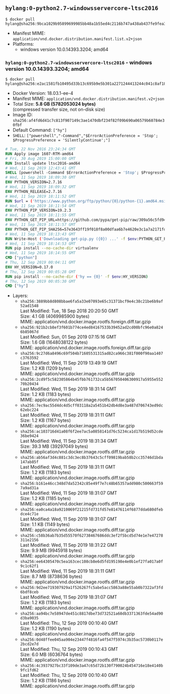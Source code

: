 ## `hylang:0-python2.7-windowsservercore-ltsc2016`

```console
$ docker pull hylang@sha256:9bca1029b95899699985bb48a1b55ed4c2116b747a438ab437fe9fea3023c406
```

-	Manifest MIME: `application/vnd.docker.distribution.manifest.list.v2+json`
-	Platforms:
	-	windows version 10.0.14393.3204; amd64

### `hylang:0-python2.7-windowsservercore-ltsc2016` - windows version 10.0.14393.3204; amd64

```console
$ docker pull hylang@sha256:e2ac1581fb10495d33b13c695b9e5b301a2271244413244c041c8af18d24b82a
```

-	Docker Version: 18.03.1-ee-4
-	Manifest MIME: `application/vnd.docker.distribution.manifest.v2+json`
-	Total Size: **5.8 GB (5782053024 bytes)**  
	(compressed transfer size, not on-disk size)
-	Image ID: `sha256:af4fd6d41c7c813f907149c3ae1470dbf234f82f09b690a06579b60784e30fbf`
-	Default Command: `["hy"]`
-	`SHELL`: `["powershell","-Command","$ErrorActionPreference = 'Stop'; $ProgressPreference = 'SilentlyContinue';"]`

```dockerfile
# Tue, 22 Nov 2016 23:24:34 GMT
RUN Apply image 1607-RTM-amd64
# Fri, 30 Aug 2019 15:00:00 GMT
RUN Install update ltsc2016-amd64
# Wed, 11 Sep 2019 12:43:41 GMT
SHELL [powershell -Command $ErrorActionPreference = 'Stop'; $ProgressPreference = 'SilentlyContinue';]
# Wed, 11 Sep 2019 18:09:30 GMT
ENV PYTHON_VERSION=2.7.16
# Wed, 11 Sep 2019 18:09:32 GMT
ENV PYTHON_RELEASE=2.7.16
# Wed, 11 Sep 2019 18:11:52 GMT
RUN $url = ('https://www.python.org/ftp/python/{0}/python-{1}.amd64.msi' -f $env:PYTHON_RELEASE, $env:PYTHON_VERSION); 	Write-Host ('Downloading {0} ...' -f $url); 	[Net.ServicePointManager]::SecurityProtocol = [Net.SecurityProtocolType]::Tls12; 	Invoke-WebRequest -Uri $url -OutFile 'python.msi'; 		Write-Host 'Installing ...'; 	Start-Process msiexec -Wait 		-ArgumentList @( 			'/i', 			'python.msi', 			'/quiet', 			'/qn', 			'TARGETDIR=C:\Python', 			'ALLUSERS=1', 			'ADDLOCAL=DefaultFeature,Extensions,TclTk,Tools,PrependPath' 		); 		$env:PATH = [Environment]::GetEnvironmentVariable('PATH', [EnvironmentVariableTarget]::Machine); 		Write-Host 'Verifying install ...'; 	Write-Host '  python --version'; python --version; 		Write-Host 'Removing ...'; 	Remove-Item python.msi -Force; 		Write-Host 'Complete.'
# Wed, 11 Sep 2019 18:11:54 GMT
ENV PYTHON_PIP_VERSION=19.2.3
# Wed, 11 Sep 2019 18:11:55 GMT
ENV PYTHON_GET_PIP_URL=https://github.com/pypa/get-pip/raw/309a56c5fd94bd1134053a541cb4657a4e47e09d/get-pip.py
# Wed, 11 Sep 2019 18:11:57 GMT
ENV PYTHON_GET_PIP_SHA256=57e3643ff19f018f8a00dfaa6b7e4620e3c1a7a2171fd218425366ec006b3bfe
# Wed, 11 Sep 2019 18:13:43 GMT
RUN Write-Host ('Downloading get-pip.py ({0}) ...' -f $env:PYTHON_GET_PIP_URL); 	[Net.ServicePointManager]::SecurityProtocol = [Net.SecurityProtocolType]::Tls12; 	Invoke-WebRequest -Uri $env:PYTHON_GET_PIP_URL -OutFile 'get-pip.py'; 	Write-Host ('Verifying sha256 ({0}) ...' -f $env:PYTHON_GET_PIP_SHA256); 	if ((Get-FileHash 'get-pip.py' -Algorithm sha256).Hash -ne $env:PYTHON_GET_PIP_SHA256) { 		Write-Host 'FAILED!'; 		exit 1; 	}; 		Write-Host ('Installing pip=={0} ...' -f $env:PYTHON_PIP_VERSION); 	python get-pip.py 		--disable-pip-version-check 		--no-cache-dir 		('pip=={0}' -f $env:PYTHON_PIP_VERSION) 	; 	Remove-Item get-pip.py -Force; 		Write-Host 'Verifying pip install ...'; 	pip --version; 		Write-Host 'Complete.'
# Wed, 11 Sep 2019 18:14:53 GMT
RUN pip install --no-cache-dir virtualenv
# Wed, 11 Sep 2019 18:14:55 GMT
CMD ["python"]
# Thu, 12 Sep 2019 00:04:11 GMT
ENV HY_VERSION=0.17.0
# Thu, 12 Sep 2019 00:05:28 GMT
RUN pip install --no-cache-dir ('hy == {0}' -f $env:HY_VERSION)
# Thu, 12 Sep 2019 00:05:30 GMT
CMD ["hy"]
```

-	Layers:
	-	`sha256:3889bb8d808bbae6fa5a33e07093e65c31371bcf9e4c38c21be6b9af52ad1548`  
		Last Modified: Tue, 18 Sep 2018 20:20:50 GMT  
		Size: 4.1 GB (4069985900 bytes)  
		MIME: application/vnd.docker.image.rootfs.foreign.diff.tar.gzip
	-	`sha256:921b2cb8ef3f601b774ce4ed84167533b39452ad2cd00bfc96e0a8246b85067d`  
		Last Modified: Sun, 01 Sep 2019 07:15:16 GMT  
		Size: 1.6 GB (1648038122 bytes)  
		MIME: application/vnd.docker.image.rootfs.foreign.diff.tar.gzip
	-	`sha256:9c27d6a8496c69f504b71605531315ad82ca966c381f000f90aa1407c3763592`  
		Last Modified: Wed, 11 Sep 2019 13:49:19 GMT  
		Size: 1.2 KB (1209 bytes)  
		MIME: application/vnd.docker.image.rootfs.diff.tar.gzip
	-	`sha256:2cd9f5c582305864b45fbb761732ca5b567050406300917a5955e55270b20434`  
		Last Modified: Wed, 11 Sep 2019 18:31:14 GMT  
		Size: 1.2 KB (1183 bytes)  
		MIME: application/vnd.docker.image.rootfs.diff.tar.gzip
	-	`sha256:7ec9ac55d4dc4d5cff03118a2a5451b42db4d8e3a487d706743ed9dc62ebc224`  
		Last Modified: Wed, 11 Sep 2019 18:31:11 GMT  
		Size: 1.2 KB (1167 bytes)  
		MIME: application/vnd.docker.image.rootfs.diff.tar.gzip
	-	`sha256:ac103716d41a08f6f2ee7ac5a0858141d76c5234ca1d17b519d52cde36be9424`  
		Last Modified: Wed, 11 Sep 2019 18:31:34 GMT  
		Size: 39.3 MB (39297049 bytes)  
		MIME: application/vnd.docker.image.rootfs.diff.tar.gzip
	-	`sha256:ab56af3d4c881c3dc3ec8b37643c5cff09819bab58b2cc35746d1bda147ab85f`  
		Last Modified: Wed, 11 Sep 2019 18:31:11 GMT  
		Size: 1.2 KB (1183 bytes)  
		MIME: application/vnd.docker.image.rootfs.diff.tar.gzip
	-	`sha256:b161e46cc348d7da52342c85e49f7e7c48b65357add980c500663f597a9ad31a`  
		Last Modified: Wed, 11 Sep 2019 18:31:07 GMT  
		Size: 1.2 KB (1185 bytes)  
		MIME: application/vnd.docker.image.rootfs.diff.tar.gzip
	-	`sha256:ea0ca4a18a9210069f21215fd731fd57e81476114f6877dda680dfebdce4c71e`  
		Last Modified: Wed, 11 Sep 2019 18:31:07 GMT  
		Size: 1.1 KB (1149 bytes)  
		MIME: application/vnd.docker.image.rootfs.diff.tar.gzip
	-	`sha256:c58b36ab7b35d55570f62738467686ddc3ef2f5bcd5d74e1e7e47278311e2156`  
		Last Modified: Wed, 11 Sep 2019 18:31:22 GMT  
		Size: 9.9 MB (9945918 bytes)  
		MIME: application/vnd.docker.image.rootfs.diff.tar.gzip
	-	`sha256:ee64305470c5ea163cec108cb8e6d5fd195198e4e0b1ef27fa017a0f9c1c62f1`  
		Last Modified: Wed, 11 Sep 2019 18:31:11 GMT  
		Size: 8.7 MB (8738636 bytes)  
		MIME: application/vnd.docker.image.rootfs.diff.tar.gzip
	-	`sha256:9d2ee719307929a1f526267fc5abe5acc5863a88e55ab0b7322af3fd6bdf8ceb`  
		Last Modified: Wed, 11 Sep 2019 18:31:07 GMT  
		Size: 1.2 KB (1183 bytes)  
		MIME: application/vnd.docker.image.rootfs.diff.tar.gzip
	-	`sha256:aa94bc7e58947de451c8817dbe73d732521a60db3371363fde54ad90d3ba9035`  
		Last Modified: Thu, 12 Sep 2019 00:10:40 GMT  
		Size: 1.2 KB (1190 bytes)  
		MIME: application/vnd.docker.image.rootfs.diff.tar.gzip
	-	`sha256:0d48ffee045aa904e23447f4816fa4f547f5974c3b35ac5730b0117e2bcd2e7d`  
		Last Modified: Thu, 12 Sep 2019 00:10:43 GMT  
		Size: 6.0 MB (6036764 bytes)  
		MIME: application/vnd.docker.image.rootfs.diff.tar.gzip
	-	`sha256:4c3937927bc33f109de3a47c65d72b130f790024b454716e18e4140b9fc1fd62`  
		Last Modified: Thu, 12 Sep 2019 00:10:40 GMT  
		Size: 1.2 KB (1186 bytes)  
		MIME: application/vnd.docker.image.rootfs.diff.tar.gzip
